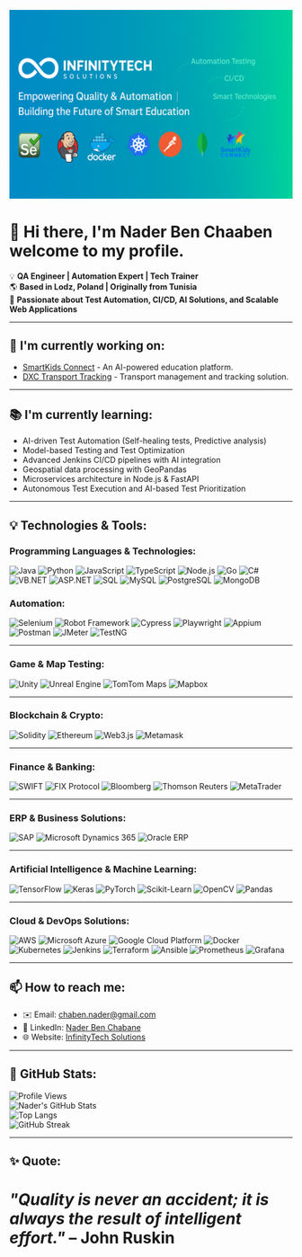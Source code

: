![Header](assets/header.png)


# 👋 Hi there, I'm Nader Ben Chaaben welcome to my profile.
💡 **QA Engineer | Automation Expert | Tech Trainer**  
🌎 **Based in Lodz, Poland | Originally from Tunisia**  
🔎 **Passionate about Test Automation, CI/CD, AI Solutions, and Scalable Web Applications**  

---

## 🚀 I'm currently working on:
- [SmartKids Connect](https://github.com/InfinityTech-SmartKids) - An AI-powered education platform.
- [DXC Transport Tracking](https://github.com/InfinityTech-DXC) - Transport management and tracking solution.

---

## 📚 I'm currently learning:
- AI-driven Test Automation (Self-healing tests, Predictive analysis)
- Model-based Testing and Test Optimization  
- Advanced Jenkins CI/CD pipelines with AI integration  
- Geospatial data processing with GeoPandas  
- Microservices architecture in Node.js & FastAPI  
- Autonomous Test Execution and AI-based Test Prioritization    

---

## 💡 Technologies & Tools:

### **Programming Languages & Technologies:**  

<p align="left">
    <img src="https://img.icons8.com/color/48/000000/java-coffee-cup-logo.png" alt="Java" width="40"/>
    <img src="https://img.icons8.com/color/48/000000/python.png" alt="Python" width="40"/>
    <img src="https://img.icons8.com/color/48/000000/javascript.png" alt="JavaScript" width="40"/>
    <img src="https://img.icons8.com/color/48/000000/typescript.png" alt="TypeScript" width="40"/>
    <img src="https://img.icons8.com/color/48/000000/nodejs.png" alt="Node.js" width="40"/>
    <img src="https://img.icons8.com/color/48/000000/golang.png" alt="Go" width="40"/>
    <img src="https://img.icons8.com/color/48/000000/c-sharp-logo.png" alt="C#" width="40"/>
    <img src="https://img.icons8.com/color/48/000000/dot-net.png" alt="VB.NET" width="40"/>
    <img src="https://img.icons8.com/color/48/000000/asp-net.png" alt="ASP.NET" width="40"/>
    <img src="https://img.icons8.com/color/48/000000/sql.png" alt="SQL" width="40"/>
    <img src="https://img.icons8.com/color/48/000000/mysql-logo.png" alt="MySQL" width="40"/>
    <img src="https://img.icons8.com/color/48/000000/postgreesql.png" alt="PostgreSQL" width="40"/>
    <img src="https://img.icons8.com/color/48/000000/mongodb.png" alt="MongoDB" width="40"/>
</p>

</p>


### **Automation:**  

<p align="left">
    <img src="https://img.icons8.com/color/48/000000/selenium-test-automation.png" alt="Selenium" width="40"/>
    <img src="https://img.icons8.com/ios-filled/50/000000/robot-2.png" alt="Robot Framework" width="40"/>
    <img src="https://img.icons8.com/color/48/000000/cypress.png" alt="Cypress" width="40"/>
    <img src="https://img.icons8.com/color/48/000000/playwright.png" alt="Playwright" width="40"/>
    <img src="https://img.icons8.com/color/48/000000/appium.png" alt="Appium" width="40"/>
    <img src="https://img.icons8.com/color/48/000000/postman-api.png" alt="Postman" width="40"/>
    <img src="https://img.icons8.com/color/48/000000/apache-jmeter.png" alt="JMeter" width="40"/>
    <img src="https://img.icons8.com/color/48/000000/testng.png" alt="TestNG" width="40"/>
</p>

---

### **Game & Map Testing:**  

<p align="left">
    <img src="https://img.icons8.com/color/48/000000/unity.png" alt="Unity" width="40"/>
    <img src="https://img.icons8.com/color/48/000000/unreal-engine.png" alt="Unreal Engine" width="40"/>
    <img src="https://img.icons8.com/color/48/000000/tomtom.png" alt="TomTom Maps" width="40"/>
    <img src="https://img.icons8.com/color/48/000000/mapbox.png" alt="Mapbox" width="40"/>
</p>

---

### **Blockchain & Crypto:**  

<p align="left">
    <img src="https://img.icons8.com/ios-filled/50/000000/solidity.png" alt="Solidity" width="40"/>
    <img src="https://img.icons8.com/color/48/000000/ethereum.png" alt="Ethereum" width="40"/>
    <img src="https://img.icons8.com/color/48/000000/web3.png" alt="Web3.js" width="40"/>
    <img src="https://img.icons8.com/color/48/000000/metamask.png" alt="Metamask" width="40"/>
</p>

---

### **Finance & Banking:**  

<p align="left">
    <img src="https://img.icons8.com/color/48/000000/swift.png" alt="SWIFT" width="40"/>
    <img src="https://img.icons8.com/color/48/000000/finance.png" alt="FIX Protocol" width="40"/>
    <img src="https://img.icons8.com/color/48/000000/bloomberg.png" alt="Bloomberg" width="40"/>
    <img src="https://img.icons8.com/color/48/000000/reuters.png" alt="Thomson Reuters" width="40"/>
    <img src="https://img.icons8.com/color/48/000000/forex.png" alt="MetaTrader" width="40"/>
</p>

---

### **ERP & Business Solutions:**  

<p align="left">
    <img src="https://img.icons8.com/color/48/000000/sap.png" alt="SAP" width="40"/>
    <img src="https://img.icons8.com/color/48/000000/microsoft-dynamics-365.png" alt="Microsoft Dynamics 365" width="40"/>
    <img src="https://img.icons8.com/color/48/000000/oracle-logo.png" alt="Oracle ERP" width="40"/>
</p>

---

### **Artificial Intelligence & Machine Learning:**  

<p align="left">
    <img src="https://img.icons8.com/color/48/000000/tensorflow.png" alt="TensorFlow" width="40"/>
    <img src="https://img.icons8.com/color/48/000000/keras.png" alt="Keras" width="40"/>
    <img src="https://img.icons8.com/color/48/000000/pytorch.png" alt="PyTorch" width="40"/>
    <img src="https://img.icons8.com/color/48/000000/scikit-learn.png" alt="Scikit-Learn" width="40"/>
    <img src="https://img.icons8.com/color/48/000000/opencv.png" alt="OpenCV" width="40"/>
    <img src="https://img.icons8.com/color/48/000000/pandas.png" alt="Pandas" width="40"/>
</p>

---

### **Cloud & DevOps Solutions:**  

<p align="left">
    <img src="https://img.icons8.com/color/48/000000/amazon-web-services.png" alt="AWS" width="40"/>
    <img src="https://img.icons8.com/color/48/000000/azure-1.png" alt="Microsoft Azure" width="40"/>
    <img src="https://img.icons8.com/color/48/000000/google-cloud.png" alt="Google Cloud Platform" width="40"/>
    <img src="https://img.icons8.com/color/48/000000/docker.png" alt="Docker" width="40"/>
    <img src="https://img.icons8.com/color/48/000000/kubernetes.png" alt="Kubernetes" width="40"/>
    <img src="https://img.icons8.com/color/48/000000/jenkins.png" alt="Jenkins" width="40"/>
    <img src="https://img.icons8.com/color/48/000000/terraform.png" alt="Terraform" width="40"/>
    <img src="https://img.icons8.com/color/48/000000/ansible.png" alt="Ansible" width="40"/>
    <img src="https://img.icons8.com/color/48/000000/prometheus.png" alt="Prometheus" width="40"/>
    <img src="https://img.icons8.com/color/48/000000/grafana.png" alt="Grafana" width="40"/>
</p>



---

## 📫 How to reach me:
- ✉️ Email: [chaben.nader@gmail.com](mailto:chaben.nader@gmail.com)  
- 🔗 LinkedIn: [Nader Ben Chabane](https://www.linkedin.com/in/nader-ben-chabane)  
- 🌐 Website: [InfinityTech Solutions](https://infinitytech-solutions.com)  

---

## 🌟 GitHub Stats:

![Profile Views](https://komarev.com/ghpvc/?username=ben-chaaben-nader&color=blue&cache_seconds=1800)  
![Nader's GitHub Stats](https://github-readme-stats.vercel.app/api?username=ben-chaaben-nader&show_icons=true&theme=radical&cache_seconds=1800)  
![Top Langs](https://github-readme-stats.vercel.app/api/top-langs/?username=ben-chaaben-nader&layout=compact&theme=radical&cache_seconds=1800)  
![GitHub Streak](https://github-readme-streak-stats.herokuapp.com/?user=ben-chaaben-nader&theme=radical&cache_seconds=1800)




---

## ✨ **Quote:**  
*"Quality is never an accident; it is always the result of intelligent effort."* – John Ruskin  
=======
